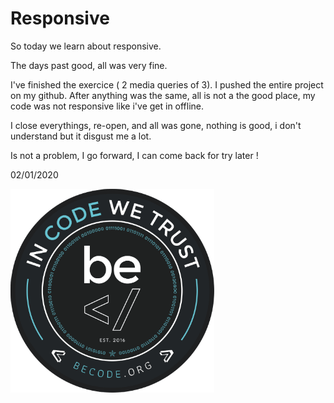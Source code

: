 # Responsive

So today we learn about responsive.

The days past good, all was very fine. 

I've finished the exercice ( 2 media queries of 3).
I pushed the entire project on my github. After anything was the same, all is not a the good place, my code was not responsive like i've get in offline.

I close everythings, re-open, and all was gone, nothing is good, i don't understand but it disgust me a lot.

Is not a problem, I go forward, I can come back for try later !

02/01/2020 

![GitHub Logo](/images/becode.png)